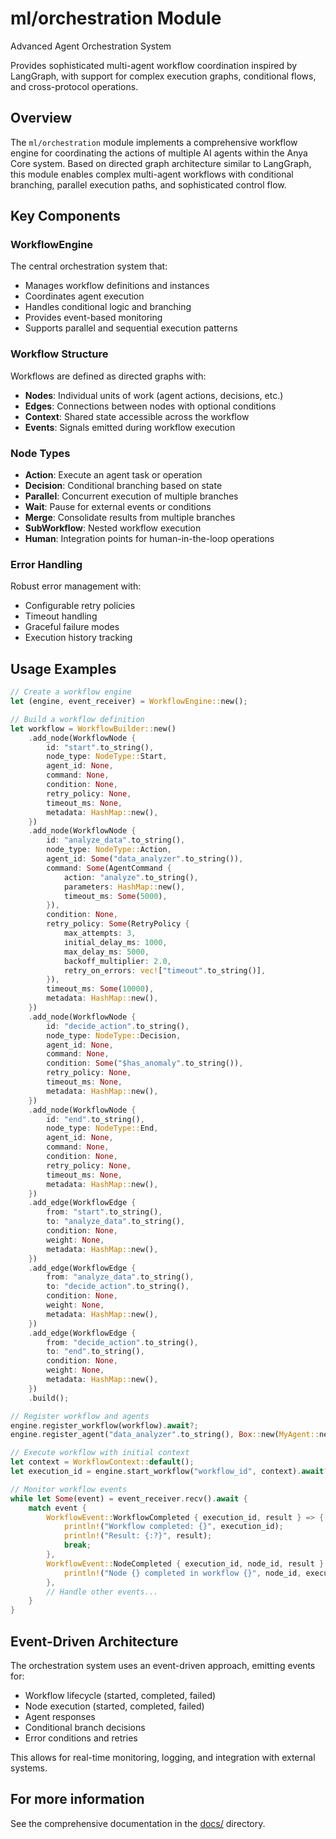 # ml/orchestration Module

Advanced Agent Orchestration System

Provides sophisticated multi-agent workflow coordination inspired by LangGraph,
with support for complex execution graphs, conditional flows, and cross-protocol operations.

## Overview

The `ml/orchestration` module implements a comprehensive workflow engine for coordinating the actions of multiple AI agents within the Anya Core system. Based on directed graph architecture similar to LangGraph, this module enables complex multi-agent workflows with conditional branching, parallel execution paths, and sophisticated control flow.

## Key Components

### WorkflowEngine

The central orchestration system that:

- Manages workflow definitions and instances
- Coordinates agent execution
- Handles conditional logic and branching
- Provides event-based monitoring
- Supports parallel and sequential execution patterns

### Workflow Structure

Workflows are defined as directed graphs with:

- **Nodes**: Individual units of work (agent actions, decisions, etc.)
- **Edges**: Connections between nodes with optional conditions
- **Context**: Shared state accessible across the workflow
- **Events**: Signals emitted during workflow execution

### Node Types

- **Action**: Execute an agent task or operation
- **Decision**: Conditional branching based on state
- **Parallel**: Concurrent execution of multiple branches
- **Wait**: Pause for external events or conditions
- **Merge**: Consolidate results from multiple branches
- **SubWorkflow**: Nested workflow execution
- **Human**: Integration points for human-in-the-loop operations

### Error Handling

Robust error management with:

- Configurable retry policies
- Timeout handling
- Graceful failure modes
- Execution history tracking

## Usage Examples

```rust
// Create a workflow engine
let (engine, event_receiver) = WorkflowEngine::new();

// Build a workflow definition
let workflow = WorkflowBuilder::new()
    .add_node(WorkflowNode {
        id: "start".to_string(),
        node_type: NodeType::Start,
        agent_id: None,
        command: None,
        condition: None,
        retry_policy: None,
        timeout_ms: None,
        metadata: HashMap::new(),
    })
    .add_node(WorkflowNode {
        id: "analyze_data".to_string(),
        node_type: NodeType::Action,
        agent_id: Some("data_analyzer".to_string()),
        command: Some(AgentCommand {
            action: "analyze".to_string(),
            parameters: HashMap::new(),
            timeout_ms: Some(5000),
        }),
        condition: None,
        retry_policy: Some(RetryPolicy {
            max_attempts: 3,
            initial_delay_ms: 1000,
            max_delay_ms: 5000,
            backoff_multiplier: 2.0,
            retry_on_errors: vec!["timeout".to_string()],
        }),
        timeout_ms: Some(10000),
        metadata: HashMap::new(),
    })
    .add_node(WorkflowNode {
        id: "decide_action".to_string(),
        node_type: NodeType::Decision,
        agent_id: None,
        command: None,
        condition: Some("$has_anomaly".to_string()),
        retry_policy: None,
        timeout_ms: None,
        metadata: HashMap::new(),
    })
    .add_node(WorkflowNode {
        id: "end".to_string(),
        node_type: NodeType::End,
        agent_id: None,
        command: None,
        condition: None,
        retry_policy: None,
        timeout_ms: None,
        metadata: HashMap::new(),
    })
    .add_edge(WorkflowEdge {
        from: "start".to_string(),
        to: "analyze_data".to_string(),
        condition: None,
        weight: None,
        metadata: HashMap::new(),
    })
    .add_edge(WorkflowEdge {
        from: "analyze_data".to_string(),
        to: "decide_action".to_string(),
        condition: None,
        weight: None,
        metadata: HashMap::new(),
    })
    .add_edge(WorkflowEdge {
        from: "decide_action".to_string(),
        to: "end".to_string(),
        condition: None,
        weight: None,
        metadata: HashMap::new(),
    })
    .build();

// Register workflow and agents
engine.register_workflow(workflow).await?;
engine.register_agent("data_analyzer".to_string(), Box::new(MyAgent::new())).await?;

// Execute workflow with initial context
let context = WorkflowContext::default();
let execution_id = engine.start_workflow("workflow_id", context).await?;

// Monitor workflow events
while let Some(event) = event_receiver.recv().await {
    match event {
        WorkflowEvent::WorkflowCompleted { execution_id, result } => {
            println!("Workflow completed: {}", execution_id);
            println!("Result: {:?}", result);
            break;
        },
        WorkflowEvent::NodeCompleted { execution_id, node_id, result } => {
            println!("Node {} completed in workflow {}", node_id, execution_id);
        },
        // Handle other events...
    }
}
```

## Event-Driven Architecture

The orchestration system uses an event-driven approach, emitting events for:

- Workflow lifecycle (started, completed, failed)
- Node execution (started, completed, failed)
- Agent responses
- Conditional branch decisions
- Error conditions and retries

This allows for real-time monitoring, logging, and integration with external systems.

## For more information

See the comprehensive documentation in the [docs/](../../../docs/) directory.
